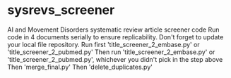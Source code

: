 # sysrevs_screener
AI and Movement Disorders systematic review article screener code
Run code in 4 documents serially to ensure replicability. Don't forget to update your local file repository. 
Run first 'title_screener_2_embase.py' or 'title_screener_2_pubmed.py'
Then run 'title_screener_2_embase.py' or 'title_screener_2_pubmed.py', whichever you didn't pick in the step above
Then 'merge_final.py'
Then 'delete_duplicates.py'
